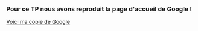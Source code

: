 ### Pour ce TP nous avons reproduit la page d'accueil de Google !

[Voici ma copie de Google](https://jiekruan.github.io/TP_Clone_Google/index.html)
